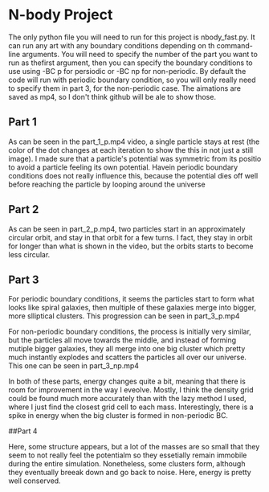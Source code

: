 # N-body Project

The only python file you will need to run for this project is nbody_fast.py. It can run any art with any boundary conditions
depending on th command-line arguments. You will need to specify the number of the part you want to run as thefirst argument,
then you can specify the boundary conditions to use using -BC p for persiodic or -BC np for non-periodic. By default the code
will run with periodic boundary condition, so you will only really need to specify them in part 3, for the non-periodic case.
The aimations are saved as mp4, so I don't think github will be ale to show those.

## Part 1

As can be seen in the part_1_p.mp4 video, a single particle stays at rest (the color of the dot changes at each iteration to 
show the this in not just a still image). I made sure that a particle's potential was symmetric from its positio to avoid 
a particle feeling its own potential. Havein periodic boundary conditions does not really influence this, because the potential
dies off well before reaching the particle by looping around the universe

## Part 2

As can be seen in part_2_p.mp4, two particles start in an approximately circular orbit, and stay in that orbit for a few 
turns. I fact, they stay in orbit for longer than what is shown in the video, but the orbits starts to become less circular.

## Part 3

For periodic boundary conditions, it seems the particles start to form what looks like spiral galaxies, then multiple of these 
galaxies merge into bigger, more slliptical clusters. This progression can be seen in part_3_p.mp4

For non-periodic boundary conditions, the process is initially very similar, but the particles all move towards the middle, and
instead of forming mutiple bigger galaxies, they all merge into one big cluster which pretty much instantly explodes and scatters
the particles all over our universe. This one can be seen in part_3_np.mp4

In both of these parts, energy changes quite a bit, meaning that there is room for improvement in the way I eveolve. Mostly,
I think the density grid could be found much more accurately than with the lazy method I used, where I just find the closest
grid cell to each mass. Interestingly, there is a spike in energy when the big cluster is formed in non-periodic BC.

##Part 4

Here, some structure appears, but a lot of the masses are so small that they seem to not really feel the potentialm so they 
essetially remain immobile during the entire simulation. Nonetheless, some clusters form, although they eventually breeak
down and go back to noise. Here, energy is pretty well conserved.
